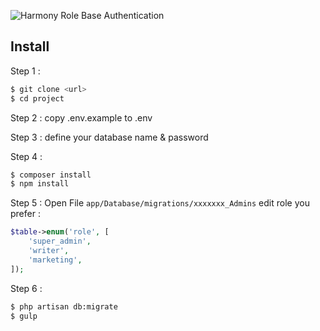 
![Harmony Role Base Authentication](https://i.ibb.co/HrX7zyn/Untitled.png "Harmony Role Base Authentication")

## Install

Step 1 : 
```bash
$ git clone <url>
$ cd project
```

Step 2 :
copy .env.example to .env

Step 3 :
define your database name & password

Step 4 :
```bash
$ composer install
$ npm install
```

Step 5 :
Open File `app/Database/migrations/xxxxxxx_Admins` edit role you prefer :

```php
$table->enum('role', [
    'super_admin', 
    'writer', 
    'marketing', 
]);
```

Step 6 :
```bash
$ php artisan db:migrate
$ gulp
```
